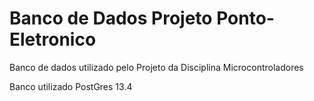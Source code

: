 # Banco de Dados Projeto Ponto-Eletronico



Banco de dados utilizado pelo Projeto da Disciplina Microcontroladores

Banco utilizado PostGres 13.4
